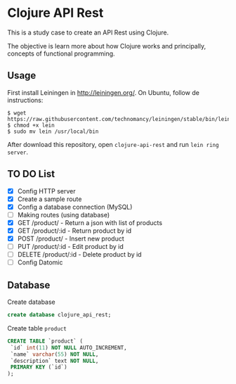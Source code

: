 # Clojure API Rest

This is a study case to create an API Rest using Clojure.

The objective is learn more about how Clojure works and principally, concepts of functional programming.

## Usage
First install Leiningen in http://leiningen.org/.
On Ubuntu, follow de instructions:
```
$ wget https://raw.githubusercontent.com/technomancy/leiningen/stable/bin/lein
$ chmod +x lein
$ sudo mv lein /usr/local/bin
```

After download this repository, open `clojure-api-rest` and run `lein ring server`.

## TO DO List
 - [X] Config HTTP server
 - [X] Create a sample route
 - [X] Config a database connection (MySQL)
 - [ ] Making routes (using database)
  - [X] GET /product/ - Return a json with list of products
  - [X] GET /product/:id - Return product by id
  - [X] POST /product/ - Insert new product
  - [ ] PUT /product/:id - Edit product by id
  - [ ] DELETE /product/:id - Delete product by id
 - [ ] Config Datomic

## Database

Create database

```sql
create database clojure_api_rest;
```

Create table `product`

```sql
CREATE TABLE `product` (
 `id` int(11) NOT NULL AUTO_INCREMENT,
 `name` varchar(55) NOT NULL,
 `description` text NOT NULL,
 PRIMARY KEY (`id`)
);
```
